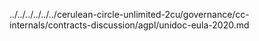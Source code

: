 ../../../../../../cerulean-circle-unlimited-2cu/governance/cc-internals/contracts-discussion/agpl/unidoc-eula-2020.md